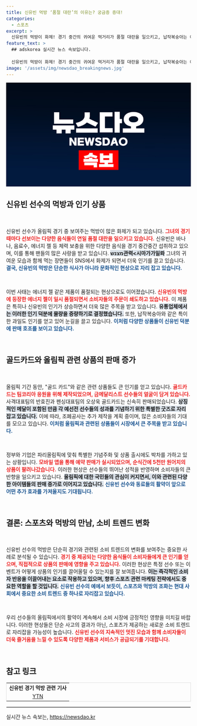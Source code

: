 ```yaml
---
title: 신유빈 먹방 ‘품절 대란’의 이유는? 궁금증 증대!
categories:
  - 스포츠
excerpt: >
  신유빈의 먹방이 화제! 경기 중간의 귀여운 먹거리가 품절 대란을 일으키고, 납작복숭아는 예약 이틀 만에 완판! 금메달리스트들의 골드카드도 이어지는 인기, 올림픽 승전가가 퍼지고 있습니다!
feature_text: >
  ## adskorea 실시간 뉴스 속보입니다.

  신유빈의 먹방이 화제! 경기 중간의 귀여운 먹거리가 품절 대란을 일으키고, 납작복숭아는 예약 이틀 만에 완판! 금메달리스트들의 골드카드도 이어지는 인기, 올림픽 승전가가 퍼지고 있습니다!
image: '/assets/img/newsdao_breakingnews.jpg'
---
```


<p><img src="/assets/img/newsdao_breakingnews.jpg" alt="adskorea 속보" /></p>

<h2 data-ke-size="size26">신유빈 선수의 먹방과 인기 상품</h2>

<p data-ke-size="size16">&nbsp;</p>

<p>신유빈 선수가 올림픽 경기 중 보여주는 먹방이 많은 화제가 되고 있습니다. <b><span style="color: #ee2323;">그녀의 경기 때마다 선보이는 다양한 음식들이 연일 품절 대란을 일으키고 있습니다.</span></b> 신유빈은 바나나, 음료수, 에너지 젤 등 체력 보충을 위한 다양한 음식을 경기 중간중간 섭취하고 있으며, 이를 통해 팬들의 많은 사랑을 받고 있습니다. <b><span style="background-color: #21538527;">מצנש관력&lt;시마가가일롸</span></b> 그녀의 귀여운 모습과 함께 먹는 장면들이 SNS에서 화제가 되면서 더욱 인기를 끌고 있습니다. <b><span style="color: #1a5490;">결국, 신유빈의 먹방은 단순한 식사가 아니라 문화적인 현상으로 자리 잡고 있습니다.</span></b></p>

<p data-ke-size="size16">&nbsp;</p>

<p>이번 사태는 에너지 젤 같은 제품이 품절되는 현상으로도 이어졌습니다. <b><span style="color: #ee2323;">신유빈의 먹방에 등장한 에너지 젤이 일시 품절되면서 소비자들의 주문이 쇄도하고 있습니다.</span></b> 이 제품은 특히나 신유빈의 인기가 상승하면서 더욱 많은 주목을 받고 있습니다. <b><span style="background-color: #21538527;">유통업체에서는 이러한 인기 덕분에 물량을 증량하기로 결정했습니다.</span></b> 또한, 납작복숭아와 같은 특이한 과일도 인기를 얻고 있어 눈길을 끌고 있습니다. <b><span style="color: #1a5490;">이처럼 다양한 상품들이 신유빈 덕분에 판매 호조를 보이고 있습니다.</span></b></p>

<p data-ke-size="size16">&nbsp;</p>

<h2 data-ke-size="size26">골드카드와 올림픽 관련 상품의 판매 증가</h2>

<p data-ke-size="size16">&nbsp;</p>

<p>올림픽 기간 동안, "골드 카드"와 같은 관련 상품들도 큰 인기를 얻고 있습니다. <b><span style="color: #ee2323;">골드카드는 팀코리아 응원을 위해 제작되었으며, 금메달리스트 선수들의 얼굴이 담겨 있습니다.</span></b> 사격대표팀의 반효진과 펜싱대표팀의 오상욱 골드카드는 신속히 판매되었습니다. <b><span style="background-color: #21538527;">상징적인 메달이 포함된 만큼 각 예선전 선수들의 성과를 기념하기 위한 특별한 굿즈로 자리 잡고 있습니다.</span></b> 이에 따라, 조폐공사는 추가 제작을 계획 중이며, 많은 소비자들의 기대를 모으고 있습니다. <b><span style="color: #1a5490;">이처럼 올림픽과 관련된 상품들이 시장에서 큰 주목을 받고 있습니다.</span></b></p>

<p data-ke-size="size16">&nbsp;</p>

<p>정부와 기업은 파리올림픽에 맞춰 특별한 기념주화 및 상품 출시에도 박차를 가하고 있는 상황입니다. <b><span style="color: #ee2323;">모바일 앱을 통해 예약 판매가 실시되었으며, 순식간에 5천만 원어치의 상품이 팔려나갔습니다.</span></b> 이러한 현상은 선수들의 뛰어난 성적을 반영하며 소비자들의 큰 반향을 일으키고 있습니다. <b><span style="background-color: #21538527;">올림픽에 대한 국민들의 관심이 커지면서, 이와 관련된 다양한 아이템들의 판매 증가로 이어지고 있습니다.</span></b> <b><span style="color: #1a5490;">신유빈 선수와 동료들의 활약이 앞으로 어떤 추가 효과를 가져올지도 기대됩니다.</span></b> </p>

<p data-ke-size="size16">&nbsp;</p>

<h2 data-ke-size="size26">결론: 스포츠와 먹방의 만남, 소비 트렌드 변화</h2>

<p data-ke-size="size16">&nbsp;</p>

<p>신유빈 선수의 먹방은 단순히 경기와 관련된 소비 트렌드의 변화를 보여주는 중요한 사례로 분석될 수 있습니다. <b><span style="color: #ee2323;">경기 중 제공되는 다양한 음식들이 소비자들에게 큰 인기를 얻으며, 직접적으로 상품의 판매에 영향을 주고 있습니다.</span></b> 이러한 현상은 특정 선수 또는 이벤트가 어떻게 상품의 인기를 끌어올릴 수 있는지를 잘 보여줍니다. <b><span style="background-color: #21538527;">이는 즉각적인 소비자 반응을 이끌어내는 요소로 작용하고 있으며, 향후 스포츠 관련 마케팅 전략에서도 중요한 역할을 할 것입니다.</span></b> <b><span style="color: #1a5490;">신유빈 선수의 예에서 보듯이, 스포츠와 먹방의 조화는 현대 사회에서 중요한 소비 트렌드 중 하나로 자리잡고 있습니다.</span></b></p>

<p data-ke-size="size16">&nbsp;</p>

<p>우리 선수들의 올림픽에서의 활약이 계속해서 소비 시장에 긍정적인 영향을 미치길 바랍니다. 이러한 현상들은 단순 사고의 결과가 아닌, 스포츠가 제공하는 새로운 소비 트렌드로 자리잡을 가능성이 높습니다. <b><span style="color: #ee2323;">신유빈 선수의 지속적인 멋진 모습과 함께 소비자들이 더욱 즐거움을 느낄 수 있도록 다양한 제품과 서비스가 공급되기를 기대합니다.</span></b></p>

<p data-ke-size="size16">&nbsp;</p>

<h2 data-ke-size="size26">참고 링크</h2>

<table style="width: 100%; border: 1px solid #dcdcdc;">
  <tr>
    <td style="text-align: center; height: 17px;"><b>신유빈 경기 먹방 관련 기사</b></td>
  </tr>
  <tr>
    <td style="text-align: center; height: 17px;"><a href="https://ytn.co.kr">YTN</a></td>
  </tr>
</table>

<hr style="border: 1px solid #dcdcdc;"/>
실시간 뉴스 속보는, <a href="https://newsdao.kr" rel="dofollow">https://newsdao.kr</a>


